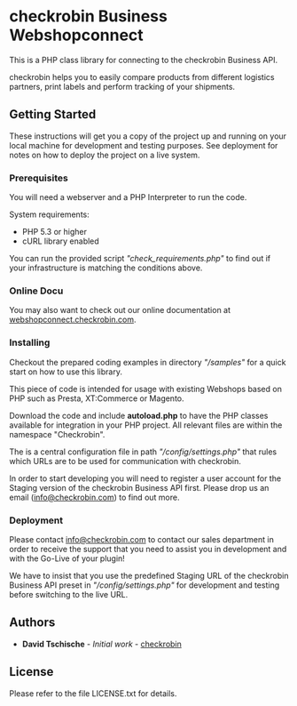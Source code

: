 # checkrobin Business Webshopconnect

This is a PHP class library for connecting to the checkrobin Business API.

checkrobin helps you to easily compare products from different logistics partners, print labels and perform tracking of your shipments. 

## Getting Started

These instructions will get you a copy of the project up and running on your local machine for development and testing purposes. See deployment for notes on how to deploy the project on a live system.

### Prerequisites

You will need a webserver and a PHP Interpreter to run the code. 

System requirements: 
- PHP 5.3 or higher
- cURL library enabled

You can run the provided script *"check_requirements.php"* to find out if your infrastructure is matching the conditions above.

### Online Docu

You may also want to check out our online documentation at [webshopconnect.checkrobin.com](https://webshopconnect.checkrobin.com).

### Installing

Checkout the prepared coding examples in directory *"/samples"* for a quick start on how to use this library.

This piece of code is intended for usage with existing Webshops based on PHP such as Presta, XT:Commerce or Magento.

Download the code and include **autoload.php** to have the PHP classes available for integration in your PHP project. All relevant files are within the  namespace "Checkrobin".

The is a central configuration file in path *"/config/settings.php"* that rules which URLs are to be used for communication with checkrobin.

In order to start developing you will need to register a user account for the Staging version of the checkrobin Business API first.
Please drop us an email (info@checkrobin.com) to find out more.

### Deployment

Please contact info@checkrobin.com to contact our sales department in order to receive the support that you need to assist you in development and with the Go-Live of your plugin!

We have to insist that you use the predefined Staging URL of the checkrobin Business API preset in *"/config/settings.php"* for development and testing before switching to the live URL.

## Authors

* **David Tschische** - *Initial work* - [checkrobin](https://business.checkrobin.com)

## License

Please refer to the file LICENSE.txt for details.
